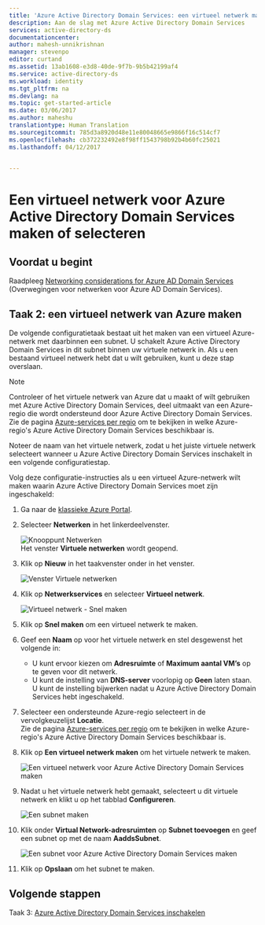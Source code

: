 ```yaml
---
title: 'Azure Active Directory Domain Services: een virtueel netwerk maken of selecteren | Microsoft Docs'
description: Aan de slag met Azure Active Directory Domain Services
services: active-directory-ds
documentationcenter: 
author: mahesh-unnikrishnan
manager: stevenpo
editor: curtand
ms.assetid: 13ab1608-e3d8-40de-9f7b-9b5b42199af4
ms.service: active-directory-ds
ms.workload: identity
ms.tgt_pltfrm: na
ms.devlang: na
ms.topic: get-started-article
ms.date: 03/06/2017
ms.author: maheshu
translationtype: Human Translation
ms.sourcegitcommit: 785d3a8920d48e11e80048665e9866f16c514cf7
ms.openlocfilehash: cb372232492e8f98ff1543798b92b4b60fc25021
ms.lasthandoff: 04/12/2017


---
```

# <a name="create-or-select-a-virtual-network-for-azure-active-directory-domain-services"></a>Een virtueel netwerk voor Azure Active Directory Domain Services maken of selecteren
## <a name="before-you-begin"></a>Voordat u begint
Raadpleeg [Networking considerations for Azure AD Domain Services](active-directory-ds-networking.md) (Overwegingen voor netwerken voor Azure AD Domain Services).

## <a name="task-2-create-an-azure-virtual-network"></a>Taak 2: een virtueel netwerk van Azure maken
De volgende configuratietaak bestaat uit het maken van een virtueel Azure-netwerk met daarbinnen een subnet. U schakelt Azure Active Directory Domain Services in dit subnet binnen uw virtuele netwerk in. Als u een bestaand virtueel netwerk hebt dat u wilt gebruiken, kunt u deze stap overslaan.

> [!NOTE]
> Controleer of het virtuele netwerk van Azure dat u maakt of wilt gebruiken met Azure Active Directory Domain Services, deel uitmaakt van een Azure-regio die wordt ondersteund door Azure Active Directory Domain Services. Zie de pagina [Azure-services per regio](https://azure.microsoft.com/regions/#services/) om te bekijken in welke Azure-regio's Azure Active Directory Domain Services beschikbaar is.
>
>Noteer de naam van het virtuele netwerk, zodat u het juiste virtuele netwerk selecteert wanneer u Azure Active Directory Domain Services inschakelt in een volgende configuratiestap.


Volg deze configuratie-instructies als u een virtueel Azure-netwerk wilt maken waarin Azure Active Directory Domain Services moet zijn ingeschakeld:

1. Ga naar de [klassieke Azure Portal](https://manage.windowsazure.com).
2. Selecteer **Netwerken** in het linkerdeelvenster.

    ![Knooppunt Netwerken](./media/active-directory-domain-services-getting-started/networks-node.png)  
    Het venster **Virtuele netwerken** wordt geopend.
3. Klik op **Nieuw** in het taakvenster onder in het venster.

    ![Venster Virtuele netwerken](./media/active-directory-domain-services-getting-started/virtual-networks.png)
4. Klik op **Netwerkservices** en selecteer **Virtueel netwerk**.
    
    ![Virtueel netwerk - Snel maken](./media/active-directory-domain-services-getting-started/virtual-network-quickcreate.png)
5. Klik op **Snel maken** om een virtueel netwerk te maken.
    
6. Geef een **Naam** op voor het virtuele netwerk en stel desgewenst het volgende in: 
    * U kunt ervoor kiezen om **Adresruimte** of **Maximum aantal VM’s** op te geven voor dit netwerk. 
    * U kunt de instelling van **DNS-server** voorlopig op **Geen** laten staan. U kunt de instelling bijwerken nadat u Azure Active Directory Domain Services hebt ingeschakeld.
7. Selecteer een ondersteunde Azure-regio selecteert in de vervolgkeuzelijst **Locatie**.  
    Zie de pagina [Azure-services per regio](https://azure.microsoft.com/regions/#services/) om te bekijken in welke Azure-regio's Azure Active Directory Domain Services beschikbaar is.
8. Klik op **Een virtueel netwerk maken** om het virtuele netwerk te maken.

    ![Een virtueel netwerk voor Azure Active Directory Domain Services maken](./media/active-directory-domain-services-getting-started/create-vnet.png)
9. Nadat u het virtuele netwerk hebt gemaakt, selecteert u dit virtuele netwerk en klikt u op het tabblad **Configureren**.

    ![Een subnet maken](./media/active-directory-domain-services-getting-started/create-vnet-properties.png)
10. Klik onder **Virtual Network-adresruimten** op **Subnet toevoegen** en geef een subnet op met de naam **AaddsSubnet**. 

    ![Een subnet voor Azure Active Directory Domain Services maken](./media/active-directory-domain-services-getting-started/create-vnet-add-subnet.png)

11. Klik op **Opslaan** om het subnet te maken.

## <a name="next-steps"></a>Volgende stappen
Taak 3: [Azure Active Directory Domain Services inschakelen](active-directory-ds-getting-started-enableaadds.md)

